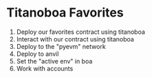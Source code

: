 # Titanoboa Favorites

1. Deploy our favorites contract using titanoboa
2. Interact with our contract using titanoboa
3. Deploy to the "pyevm" network
4. Deploy to anvil
5. Set the "active env" in boa
6. Work with accounts
